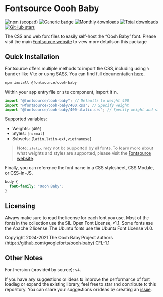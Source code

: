 # Fontsource Oooh Baby

[![npm (scoped)](https://img.shields.io/npm/v/@fontsource/oooh-baby?color=brightgreen)](https://www.npmjs.com/package/@fontsource/oooh-baby) [![Generic badge](https://img.shields.io/badge/fontsource-passing-brightgreen)](https://github.com/fontsource/fontsource) [![Monthly downloads](https://badgen.net/npm/dm/@fontsource/oooh-baby)](https://github.com/fontsource/fontsource) [![Total downloads](https://badgen.net/npm/dt/@fontsource/oooh-baby)](https://github.com/fontsource/fontsource) [![GitHub stars](https://img.shields.io/github/stars/fontsource/fontsource.svg?style=social&label=Star)](https://github.com/fontsource/fontsource/stargazers)

The CSS and web font files to easily self-host the “Oooh Baby” font. Please visit the main [Fontsource website](https://fontsource.org/fonts/oooh-baby) to view more details on this package.

## Quick Installation

Fontsource offers multiple methods to import the CSS, including using a bundler like Vite or using SASS. You can find full documentation [here](https://fontsource.org/docs/getting-started/introduction).

```javascript
npm install @fontsource/oooh-baby
```

Within your app entry file or site component, import it in.

```javascript
import "@fontsource/oooh-baby"; // Defaults to weight 400
import "@fontsource/oooh-baby/400.css"; // Specify weight
import "@fontsource/oooh-baby/400-italic.css"; // Specify weight and style
```

Supported variables:
- Weights: `[400]`
- Styles: `[normal]`
- Subsets: `[latin,latin-ext,vietnamese]`

> Note: `italic` may not be supported by all fonts. To learn more about what weights and styles are supported, please visit the [Fontsource website](https://fontsource.org/fonts/oooh-baby).

Finally, you can reference the font name in a CSS stylesheet, CSS Module, or CSS-in-JS.

```css
body {
  font-family: "Oooh Baby";
}
```

## Licensing
Always make sure to read the license for each font you use. Most of the fonts in the collection use the SIL Open Font License, v1.1. Some fonts use the Apache 2 license. The Ubuntu fonts use the Ubuntu Font License v1.0.

Copyright 2004-2021 The Oooh Baby Project Authors (https://github.com/googlefonts/oooh-baby)
[OFL-1.1](https://openfontlicense.org)

## Other Notes
Font version (provided by source): `v4`.

If you have any suggestions or ideas to improve the performance of font loading or expand the existing library, feel free to star and contribute to this repository. You can share your suggestions or ideas by creating an [issue](https://github.com/fontsource/fontsource/issues).